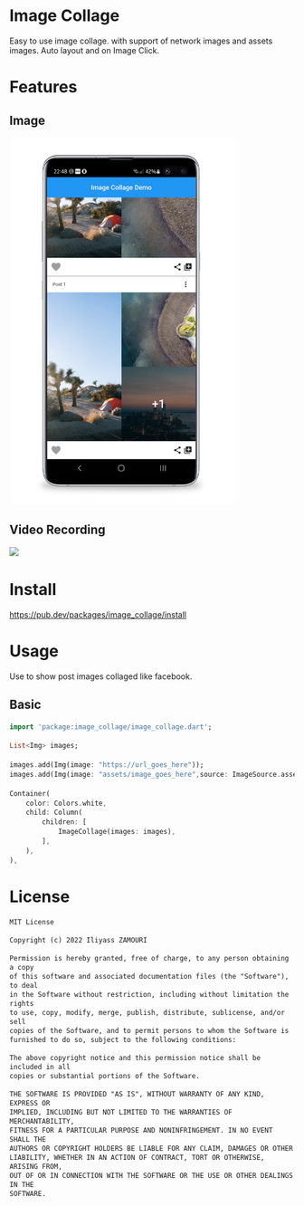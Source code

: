 # Image Collage

Easy to use image collage.
with support of network images and assets images.
Auto layout and on Image Click. 

# Features

## Image

<img src="images/screenshot.png" width="400" />

## Video Recording

<img src="images/screenrecord.gif" height="440" />  

# Install

https://pub.dev/packages/image_collage/install

# Usage

Use to show post images collaged like facebook.

## Basic

```dart
import 'package:image_collage/image_collage.dart';

List<Img> images;

images.add(Img(image: "https://url_goes_here"));
images.add(Img(image: "assets/image_goes_here",source: ImageSource.assets));

Container(
    color: Colors.white,
    child: Column(
        children: [
            ImageCollage(images: images),
        ],
    ),
),
```

<!-- ## Customized

```
``` -->

<!-- # Contributing

1. Fork it
2. Create your feature branch (git checkout -b new_feature_branch)
3. Commit your changes (git commit -am 'Add some feature')
4. Push to the branch (git push origin new_feature_branch)
5. Create new Pull Request -->

# License

```
MIT License

Copyright (c) 2022 Iliyass ZAMOURI

Permission is hereby granted, free of charge, to any person obtaining a copy
of this software and associated documentation files (the "Software"), to deal
in the Software without restriction, including without limitation the rights
to use, copy, modify, merge, publish, distribute, sublicense, and/or sell
copies of the Software, and to permit persons to whom the Software is
furnished to do so, subject to the following conditions:

The above copyright notice and this permission notice shall be included in all
copies or substantial portions of the Software.

THE SOFTWARE IS PROVIDED "AS IS", WITHOUT WARRANTY OF ANY KIND, EXPRESS OR
IMPLIED, INCLUDING BUT NOT LIMITED TO THE WARRANTIES OF MERCHANTABILITY,
FITNESS FOR A PARTICULAR PURPOSE AND NONINFRINGEMENT. IN NO EVENT SHALL THE
AUTHORS OR COPYRIGHT HOLDERS BE LIABLE FOR ANY CLAIM, DAMAGES OR OTHER
LIABILITY, WHETHER IN AN ACTION OF CONTRACT, TORT OR OTHERWISE, ARISING FROM,
OUT OF OR IN CONNECTION WITH THE SOFTWARE OR THE USE OR OTHER DEALINGS IN THE
SOFTWARE.
```
